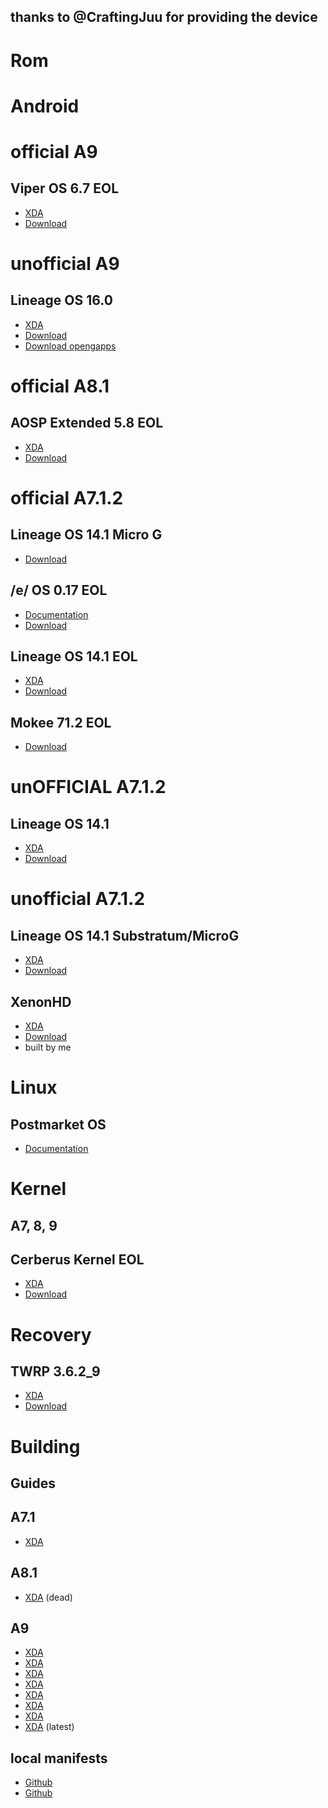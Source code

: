 thanks to @CraftingJuu for providing the device
-----

Rom
=====

Android
=====

official A9
=====

Viper OS 6.7 EOL
-----
* [XDA](https://forum.xda-developers.com/t/rom-9-0-0_r46-official-viperos-v6-7-for-moto-g-lte-peregrine.3963832/)
* [Download](https://sourceforge.net/projects/viper-project/files/peregrine/)


unofficial A9
=====

Lineage OS 16.0
-----
* [XDA](https://forum.xda-developers.com/t/rom-unofficial-9-0-lineageos-16-0-peregrine.3835030/page-23#post-87426565)
* [Download](https://mega.nz/file/4GRCQSzL#G-YHpA5VpfuUFRdff3YRaHHY9pFbhVFW5oQbrJSuF6o)
* [Download opengapps](https://mega.nz/file/4XpE0KzJ#p8wCqZTc50mCuKUkUzypeNrTrXQvnjiVwoz0WqwiLDs)


official A8.1
=====

AOSP Extended 5.8 EOL
-----
* [XDA](https://forum.xda-developers.com/t/rom-8-1-0_r43-official-aospextended-rom-v5-8-peregrine-13th-august.3693390/)
* [Download](https://androidfilehost.com/?fid=3700668719832241638)


official A7.1.2
=====

Lineage OS 14.1 Micro G
-----
* [Download](https://www.los-legacy.de/14.1/peregrine)

/e/ OS 0.17 EOL
-----
* [Documentation](https://doc.e.foundation/devices/peregrine/)
* [Download](https://images.ecloud.global/dev/peregrine/)

Lineage OS 14.1 EOL
-----
* [XDA](https://forum.xda-developers.com/t/rom-official-peregrine-7-x-lineageos-14-1.3469103/)
* [Download](https://lineageosroms.com/peregrine/)

Mokee 71.2 EOL
-----
* [Download](https://download.mokeedev.com/peregrine.html)


unOFFICIAL A7.1.2
=====

Lineage OS 14.1
-----
* [XDA](https://forum.xda-developers.com/t/rom-official-peregrine-7-x-lineageos-14-1.3469103/page-69#post-87137503)
* [Download](https://mega.nz/file/UWIiSBpS#zCXofaTC8mghMeu33dSGLSanFbweYqPHu8NUpp_3zgw)


unofficial A7.1.2
=====

Lineage OS 14.1 Substratum/MicroG
-----
* [XDA](https://forum.xda-developers.com/t/rom-lineageos-14-1-substratum-for-moto-g-lte-peregrine.3967207/page-7#post-87158759)
* [Download](https://sourceforge.net/projects/lin14-mgoms/files/peregrine)

XenonHD
-----
* [XDA](https://forum.xda-developers.com/t/rom-7-1-2-xenonhd-for-peregrine-unofficial.4354727/)
* [Download](https://sourceforge.net/projects/sirrgb-roms/files/Peregrine/XenonHD-210709-Unofficial-peregrine/)
* built by me


Linux
=====

Postmarket OS
-----
* [Documentation](https://wiki.postmarketos.org/wiki/Motorola_Moto_G_4G_2013_(motorola-peregrine))


Kernel
=====

A7, 8, 9
-----
Cerberus Kernel EOL
-----
* [XDA](https://forum.xda-developers.com/t/kernel-mm-n-o-p-cerberus-kernel-peregrine.3862922/)
* [Download](https://androidfilehost.com/?w=files&flid=284950)

Recovery
=====

TWRP 3.6.2_9
-----
* [XDA](https://forum.xda-developers.com/t/official-recovery-twrp-for-moto-g-lte-peregrine.3310450/)
* [Download](https://dl.twrp.me/peregrine/)


Building
=====

Guides
-----
A7.1
-----
* [XDA](https://forum.xda-developers.com/t/rom-official-peregrine-7-x-lineageos-14-1.3469103/post-79148751)

A8.1
-----
* [XDA](https://forum.xda-developers.com/t/rom-8-1-0_r43-official-aospextended-rom-v5-8-peregrine-13th-august.3693390/post-75627087) (dead)

A9
-----
* [XDA](https://forum.xda-developers.com/t/rom-unofficial-9-0-lineageos-16-0-peregrine.3835030/post-81652741)
* [XDA](https://forum.xda-developers.com/t/rom-unofficial-9-0-lineageos-16-0-peregrine.3835030/post-77511940)
* [XDA](https://forum.xda-developers.com/t/rom-unofficial-9-0-lineageos-16-0-peregrine.3835030/post-77576696)
* [XDA](https://forum.xda-developers.com/t/rom-unofficial-9-0-lineageos-16-0-peregrine.3835030/post-78192426)
* [XDA](https://forum.xda-developers.com/t/rom-unofficial-9-0-lineageos-16-0-peregrine.3835030/post-78320998)
* [XDA](https://forum.xda-developers.com/t/rom-unofficial-9-0-lineageos-16-0-peregrine.3835030/post-78606260)
* [XDA](https://forum.xda-developers.com/t/rom-unofficial-9-0-lineageos-16-0-peregrine.3835030/post-79001731)
* [XDA](https://forum.xda-developers.com/t/rom-unofficial-9-0-lineageos-16-0-peregrine.3835030/post-83712887) (latest)

local manifests
-----

* [Github](https://github.com/SirRGB/local_manifests/tree/main/peregrine)
* [Github](https://github.com/lin14-mGoms/local_manifests/tree/cm-14.1-oms)
